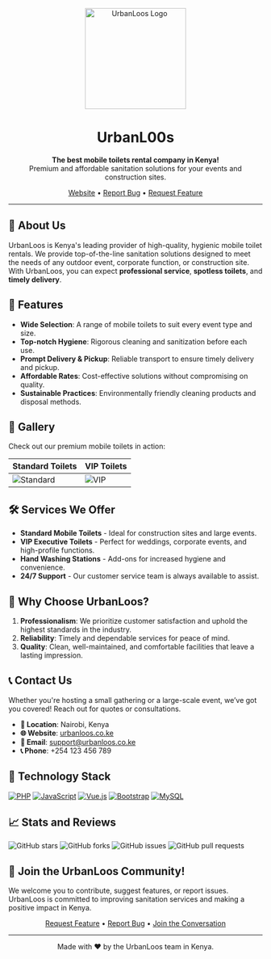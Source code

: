 <p align="center">
  <img src="https://your-image-link.com/logo.png" alt="UrbanLoos Logo" width="200px" />
</p>

<h1 align="center">UrbanL00s</h1>
<p align="center">
  <strong>The best mobile toilets rental company in Kenya!</strong><br>
  Premium and affordable sanitation solutions for your events and construction sites.
</p>

<p align="center">
  <a href="https://urbanloos.co.ke">Website</a> •
  <a href="https://github.com/UrbanLoos/issues">Report Bug</a> •
  <a href="https://github.com/UrbanLoos/discussions">Request Feature</a>
</p>

---

## 🌟 About Us
UrbanLoos is Kenya's leading provider of high-quality, hygienic mobile toilet rentals. We provide top-of-the-line sanitation solutions designed to meet the needs of any outdoor event, corporate function, or construction site. With UrbanLoos, you can expect **professional service**, **spotless toilets**, and **timely delivery**.

## 🚀 Features
- **Wide Selection**: A range of mobile toilets to suit every event type and size.
- **Top-notch Hygiene**: Rigorous cleaning and sanitization before each use.
- **Prompt Delivery & Pickup**: Reliable transport to ensure timely delivery and pickup.
- **Affordable Rates**: Cost-effective solutions without compromising on quality.
- **Sustainable Practices**: Environmentally friendly cleaning products and disposal methods.

## 📸 Gallery
Check out our premium mobile toilets in action:

| Standard Toilets  | VIP Toilets  |
| ----------------- | ------------ |
| ![Standard](https://your-image-link.com/standard.jpg) | ![VIP](https://your-image-link.com/vip.jpg) |

## 🛠️ Services We Offer
- **Standard Mobile Toilets** - Ideal for construction sites and large events.
- **VIP Executive Toilets** - Perfect for weddings, corporate events, and high-profile functions.
- **Hand Washing Stations** - Add-ons for increased hygiene and convenience.
- **24/7 Support** - Our customer service team is always available to assist.

## 💼 Why Choose UrbanLoos?
1. **Professionalism**: We prioritize customer satisfaction and uphold the highest standards in the industry.
2. **Reliability**: Timely and dependable services for peace of mind.
3. **Quality**: Clean, well-maintained, and comfortable facilities that leave a lasting impression.

## 📞 Contact Us
Whether you're hosting a small gathering or a large-scale event, we’ve got you covered! Reach out for quotes or consultations.

- **📍 Location**: Nairobi, Kenya
- **🌐 Website**: [urbanloos.co.ke](https://urbanloos.co.ke)
- **📧 Email**: support@urbanloos.co.ke
- **📞 Phone**: +254 123 456 789

## 🧰 Technology Stack
[![PHP](https://img.shields.io/badge/PHP-777BB4?style=for-the-badge&logo=php&logoColor=white)](https://php.net/)
[![JavaScript](https://img.shields.io/badge/JavaScript-F7DF1E?style=for-the-badge&logo=javascript&logoColor=black)](https://developer.mozilla.org/en-US/docs/Web/JavaScript)
[![Vue.js](https://img.shields.io/badge/Vue.js-4FC08D?style=for-the-badge&logo=vue.js&logoColor=white)](https://vuejs.org/)
[![Bootstrap](https://img.shields.io/badge/Bootstrap-563D7C?style=for-the-badge&logo=bootstrap&logoColor=white)](https://getbootstrap.com/)
[![MySQL](https://img.shields.io/badge/MySQL-4479A1?style=for-the-badge&logo=mysql&logoColor=white)](https://mysql.com/)

## 📈 Stats and Reviews
![GitHub stars](https://img.shields.io/github/stars/UrbanLoos/urbanloos?style=social)
![GitHub forks](https://img.shields.io/github/forks/UrbanLoos/urbanloos?style=social)
![GitHub issues](https://img.shields.io/github/issues/UrbanLoos/urbanloos)
![GitHub pull requests](https://img.shields.io/github/issues-pr/UrbanLoos/urbanloos)

## 👥 Join the UrbanLoos Community!
We welcome you to contribute, suggest features, or report issues. UrbanLoos is committed to improving sanitation services and making a positive impact in Kenya.

<p align="center">
  <a href="https://github.com/UrbanLoos/urbanloos/issues/new?assignees=&labels=feature&template=feature_request.md&title=Feature%20Request">Request Feature</a> •
  <a href="https://github.com/UrbanLoos/urbanloos/issues/new?assignees=&labels=bug&template=bug_report.md&title=Bug%20Report">Report Bug</a> •
  <a href="https://github.com/UrbanLoos/urbanloos/discussions">Join the Conversation</a>
</p>

---

<p align="center">Made with ❤️ by the UrbanLoos team in Kenya.</p>
